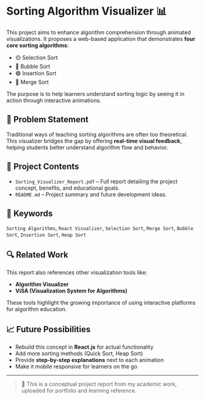# Sorting Algorithm Visualizer 📊

This project aims to enhance algorithm comprehension through animated visualizations. It proposes a web-based application that demonstrates **four core sorting algorithms**:

- 🟡 Selection Sort  
- 🔵 Bubble Sort  
- 🟢 Insertion Sort  
- 🔴 Merge Sort

The purpose is to help learners understand sorting logic by seeing it in action through interactive animations.

## 🧠 Problem Statement

Traditional ways of teaching sorting algorithms are often too theoretical. This visualizer bridges the gap by offering **real-time visual feedback**, helping students better understand algorithm flow and behavior.

## 📁 Project Contents

- `Sorting_Visualizer_Report.pdf` – Full report detailing the project concept, benefits, and educational goals.
- `README.md` – Project summary and future development ideas.

## 🎯 Keywords

`Sorting Algorithms`, `React Visualizer`, `Selection Sort`, `Merge Sort`, `Bubble Sort`, `Insertion Sort`, `Heap Sort`

## 🔍 Related Work

This report also references other visualization tools like:
- **Algorithm Visualizer**
- **ViSA (Visualization System for Algorithms)**

These tools highlight the growing importance of using interactive platforms for algorithm education.

## 📈 Future Possibilities

- Rebuild this concept in **React.js** for actual functionality
- Add more sorting methods (Quick Sort, Heap Sort)
- Provide **step-by-step explanations** next to each animation
- Make it mobile responsive for learners on the go

---

> 🧾 This is a conceptual project report from my academic work, uploaded for portfolio and learning reference.
